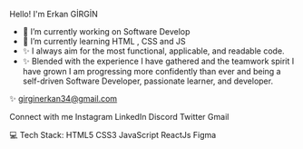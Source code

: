 
Hello! I'm  Erkan GİRGİN
* 🔭 I’m currently working on Software Develop
* 🌱 I’m currently learning HTML , CSS and JS
* ✨ I always aim for the most functional, applicable, and readable code.
* ✨ Blended with the experience I have gathered and the teamwork spirit I have grown I am progressing more confidently than ever and being a self-driven Software Developer, passionate learner, and developer.

✨ girginerkan34@gmail.com

Connect with me
Instagram LinkedIn Discord Twitter Gmail


💻 Tech Stack:
HTML5 CSS3 JavaScript ReactJs Figma
